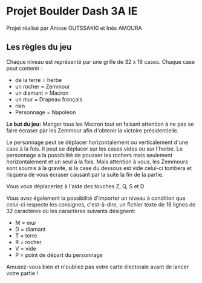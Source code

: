 # Projet Boulder Dash 3A IE

Projet réalisé par Anisse OUTSSAKKI et Inès AMOURA

## Les règles du jeu

Chaque niveau est représenté par une grille de 32 x 16 cases. Chaque case peut contenir :
* de la terre = herbe
* un rocher = Zemmour
* un diamant = Macron
* un mur = Drapeau français
* rien
* Personnage = Napoleon

**Le but du jeu:** Manger tous les Macron tout en faisant attention à ne pas se faire écraser par les Zemmour afin d'obtenir la victoire présidentielle.

Le personnage peut se déplacer horizontalement ou verticalement d'une case à la fois. Il peut se déplacer sur les cases vides ou sur l'herbe.
Le personnage a la possibilité de pousser les rochers mais seulement horizontalement et un seul à la fois.
Mais attention à vous, les Zemmours sont soumis à la gravité, si la case du dessous est vide celui-ci tombera et risquera de vous écraser causant par la suite la fin de la partie.

Vous vous déplaceriez à l'aide des touches Z, Q, S et D

Vous avez également la possibilité d'importer un niveau à condition que celui-ci respecte les consignes, c'est-à-dire, un fichier texte de 16 lignes de 32 caractères où les caractères suivants désignent:
* M = mur
* D = diamant
* T = terre
* R = rocher
* V = vide
* P = point de départ du personnage

Amusez-vous bien et n'oubliez pas votre carte électorale avant de lancer votre partie !
